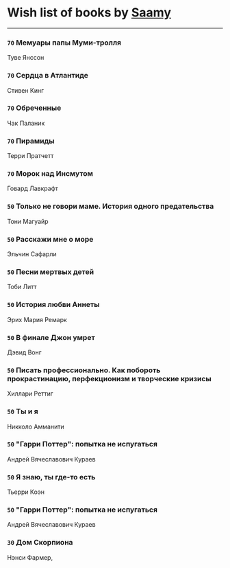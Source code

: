 # Wish list of books by [Saamy](http://vk.com/id115226508)
---

### `70` Мемуары папы Муми-тролля
Туве Янссон

### `70` Сердца в Атлантиде
Стивен Кинг

### `70` Обреченные
Чак Паланик

### `70` Пирамиды
Терри Пратчетт

### `70` Морок над Инсмутом
Говард Лавкрафт

### `50` Только не говори маме. История одного предательства
Тони Магуайр

### `50` Расскажи мне о море
Эльчин Сафарли

### `50` Песни мертвых детей
Тоби Литт

### `50` История любви Аннеты
Эрих Мария Ремарк

### `50` В финале Джон умрет
Дэвид Вонг

### `50` Писать профессионально. Как побороть прокрастинацию, перфекционизм и творческие кризисы
Хиллари Реттиг

### `50` Ты и я
Никколо Амманити

### `50` "Гарри Поттер": попытка не испугаться
Андрей Вячеславович Кураев

### `50` Я знаю, ты где-то есть
Тьерри Коэн

### `50` "Гарри Поттер": попытка не испугаться
Андрей Вячеславович Кураев

### `30` Дом Скорпиона
Нэнси Фармер,

